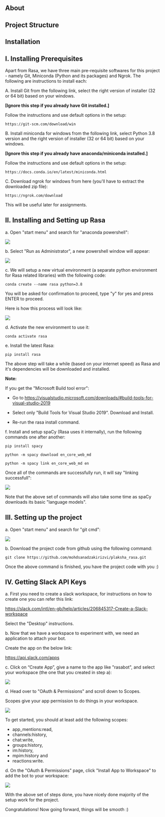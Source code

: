 About
------------------

Project Structure
------------------

Installation
------------------

## I. Installing Prerequisites

Apart from Rasa, we have three main pre-requisite softwares for this project - namely Git, Miniconda (Python and its packages) and Ngrok. The following are instructions to install each:

A. Install Git from the following link, select the right version of installer (32 or 64 bit) based on your windows. 

**[Ignore this step if you already have Git installed.]**

Follow the instructions and use default options in the setup:
```
https://git-scm.com/download/win
```

B. Install miniconda for windows from the following link, select Python 3.8 version and the right version of installer (32 or 64 bit) based on your windows. 

**[Ignore this step if you already have anaconda/miniconda installed.]**

Follow the instructions and use default options in the setup:

```
https://docs.conda.io/en/latest/miniconda.html
```

C. Download ngrok for windows from here (you'll have to extract the downloaded zip file):

```
https://ngrok.com/download
```
This will be useful later for assignments.

## II. Installing and Setting up Rasa

a. Open "start menu" and search for "anaconda powershell":

![](images/anaconda_powershell.PNG)

b. Select "Run as Administrator", a new powershell window will appear:

![](images/powershell_window.PNG)

c. We will setup a new virtual environment (a separate python environment for Rasa related libraries) with the following code:

```
conda create --name rasa python=3.8
```

You will be asked for confirmation to proceed, type "y" for yes and press ENTER to proceed.

Here is how this process will look like:

![](images/new_rasa_env.gif)

d. Activate the new environment to use it:

```
conda activate rasa
```

e. Install the latest Rasa:

```
pip install rasa
```

The above step will take a while (based on your internet speed) as Rasa and it's dependencies will be downloaded and installed.

**Note:**

If you get the "Microsoft Build tool error":

 - Go to https://visualstudio.microsoft.com/downloads/#build-tools-for-visual-studio-2019

 - Select only "Build Tools for Visual Studio 2019". Download and Install.

 - Re-run the rasa install command.

f. Install and setup spaCy (Rasa uses it internally), run the following commands one after another:
```
pip install spacy
```
```
python -m spacy download en_core_web_md
```
```
python -m spacy link en_core_web_md en
```

Once all of the commands are successfully run, it will say "linking successfull":

![](images/spacy_symb_link.PNG)

Note that the above set of commands will also take some time as spaCy downloads its basic "language models".

## III. Setting up the project

a. Open "start menu" and search for "git cmd":

![](images/git_cmd.PNG)

b. Download the project code from github using the following command:

```
git clone https://github.com/mohdsanadzakirizvi/plaksha_rasa.git
```

Once  the above command is finished, you have the project code with you :) 

## IV. Getting Slack API Keys

a. First you need to create a slack workspace,  for instructions on how to create one you can refer this link:

https://slack.com/intl/en-gb/help/articles/206845317-Create-a-Slack-workspace

Select the "Desktop" instructions.

b. Now that we have a workspace to experiment with, we need an application to attach your bot. 

Create the app on the below link:

https://api.slack.com/apps

c. Click on “Create App”, give a name to the app like "rasabot", and select your workspace (the one that you created in step a):

![](images/rasa_chatbot_create_app.PNG)


d. Head over to "OAuth & Permissions" and scroll down to Scopes. 

Scopes give your app permission to do things in your workspace.

![](images/rasa_scopes.png)

To get started, you should at least add the following scopes:

 - app_mentions:read,
 - channels:history,
 - chat:write,
 - groups:history,
 - im:history,
 - mpim:history and
 - reactions:write.

d. On the "OAuth & Permissions" page, click "Install App to Workspace" to add the bot to your workspace:

![](images/slack_install_app_to_workspace.PNG)


With the above set of steps done, you have nicely done majority of the setup work for the project. 

Congratulations! Now going forward, things will be smooth :)
